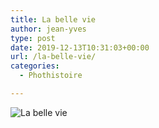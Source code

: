 ```yaml
---
title: La belle vie
author: jean-yves
type: post
date: 2019-12-13T10:31:03+00:00
url: /la-belle-vie/
categories:
  - Phothistoire

---
```

![La belle vie](./D200_20080504_133934-05052008.jpg)